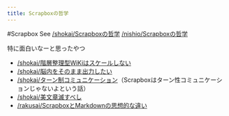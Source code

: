 ```yaml
---
title: Scrapboxの哲学
---
```


\#Scrapbox
See
[/shokai/Scrapboxの哲学](https://scrapbox.io/shokai/Scrapboxの哲学)
[/nishio/Scrapboxの哲学](https://scrapbox.io/nishio/Scrapboxの哲学)

特に面白いなーと思ったやつ

* [/shokai/階層整理型WiKiはスケールしない](https://scrapbox.io/shokai/階層整理型WiKiはスケールしない)
* [/shokai/脳内をそのまま出力したい](https://scrapbox.io/shokai/脳内をそのまま出力したい)
* [/shokai/ターン制コミュニケーション](https://scrapbox.io/shokai/ターン制コミュニケーション)（Scrapboxはターン性コミュニケーションじゃないよという話）
* [/shokai/美文章滅すべし](https://scrapbox.io/shokai/美文章滅すべし)
* [/rakusai/ScrapboxとMarkdownの思想的な違い](https://scrapbox.io/rakusai/ScrapboxとMarkdownの思想的な違い)
